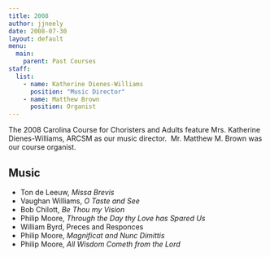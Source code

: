 ```yaml
---
title: 2008
author: jjneely
date: 2008-07-30
layout: default
menu:
  main:
    parent: Past Courses
staff:
  list:
    - name: Katherine Dienes-Williams
      position: "Music Director"
    - name: Matthew Brown
      position: Organist
---
```

The 2008 Carolina Course for Choristers and Adults feature Mrs. Katherine
Dienes-Williams, ARCSM as our music director.  Mr. Matthew M. Brown was our
course organist.

## Music

  * Ton de Leeuw, *Missa Brevis*
  * Vaughan Williams, *O Taste and See*
  * Bob Chilott, *Be Thou my Vision*
  * Philip Moore, *Through the Day thy Love has Spared Us*
  * William Byrd, Preces and Responces
  * Philip Moore, *Magnificat and Nunc Dimittis*
  * Philip Moore, *All Wisdom Cometh from the Lord*
